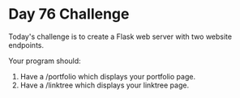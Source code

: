 # Day 76 Challenge

Today's challenge is to create a Flask web server with two website endpoints.

Your program should:

1. Have a /portfolio which displays your portfolio page.
1. Have a /linktree which displays your linktree page.